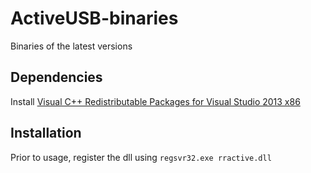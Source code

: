 # ActiveUSB-binaries
Binaries of the latest versions

## Dependencies

Install [Visual C++ Redistributable Packages for Visual Studio 2013 x86](https://www.microsoft.com/en-US/download/details.aspx?id=40784)


## Installation

Prior to usage, register the dll using `regsvr32.exe rractive.dll`
